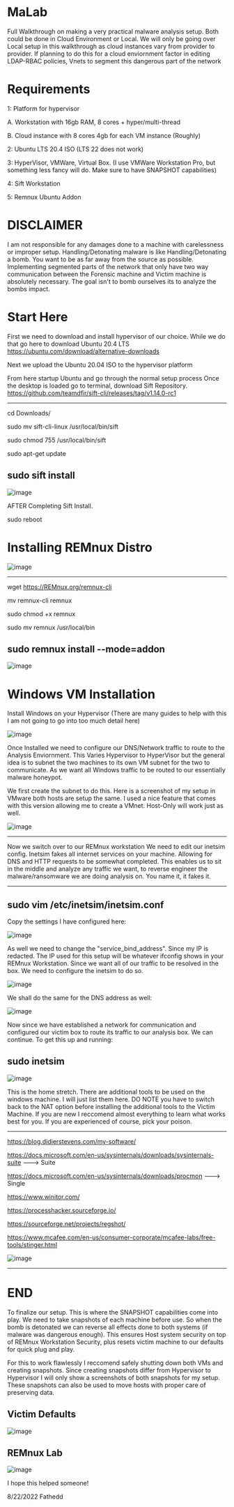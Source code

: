 # MaLab
Full Walkthrough on making a very practical malware analysis setup. Both could be done in Cloud Environment or Local.
We will only be going over Local setup in this walkthrough as cloud instances vary from provider to provider. If planning to do this for a cloud enviornment factor in editing LDAP-RBAC policies, Vnets to segment this dangerous part of the network

# Requirements

1: Platform for hypervisor
 
   A. Workstation with 16gb RAM, 8 cores + hyper/multi-thread
 
   B. Cloud instance with 8 cores 4gb for each VM instance (Roughly)

2: Ubuntu LTS 20.4 ISO (LTS 22 does not work)

3: HyperVisor, VMWare, Virtual Box. (I use VMWare Workstation Pro, but something less fancy will do. Make sure to have SNAPSHOT capabilities)

4: Sift Workstation

5: Remnux Ubuntu Addon

# DISCLAIMER

I am not responsible for any damages done to a machine with carelessness or improper setup. Handling/Detonating malware is like Handling/Detonating a bomb. You want to be as far away from the source as possible. Implementing segmented parts of the network that only have two way communication between the Forensic machine and Victim machine is absolutely necessary. The goal isn't to bomb ourselves its to analyze the bombs impact.

# Start Here

First we need to download and install hypervisor of our choice. While we do that go here to download Ubuntu 20.4 LTS 
https://ubuntu.com/download/alternative-downloads

Next we upload the Ubuntu 20.04 ISO to the hypervisor platform

From here startup Ubuntu and go through the normal setup process
Once the desktop is loaded go to terminal, download Sift Repository. 
https://github.com/teamdfir/sift-cli/releases/tag/v1.14.0-rc1

---------------------------------------------------------------------
cd Downloads/

sudo mv sift-cli-linux /usr/local/bin/sift

sudo chmod 755 /usr/local/bin/sift

sudo apt-get update

sudo sift install
----------------------------------------------------------------------

![image](https://user-images.githubusercontent.com/110573266/186030045-e0acdfe6-7c49-4903-a747-88408395100c.png)



AFTER Completing Sift Install.

sudo reboot

# Installing REMnux Distro
![image](https://user-images.githubusercontent.com/110573266/186029473-22f484d7-9440-4a9a-b8d2-217df9ebbfc7.png)

----------------------------------------------------------------------------------------------------------------
wget https://REMnux.org/remnux-cli

mv remnux-cli remnux <For Easy Access>

sudo chmod +x remnux

sudo mv remnux /usr/local/bin

sudo remnux install --mode=addon
----------------------------------------------------------------------------------------------------------------
![image](https://user-images.githubusercontent.com/110573266/186030869-9010a03a-0db1-4ee3-a1a8-6ec69debde61.png)


# Windows VM Installation
Install Windows on your Hypervisor (There are many guides to help with this I am not going to go into too much detail here)

![image](https://user-images.githubusercontent.com/110573266/186035045-5cef82b1-89d8-41f9-a70c-1907bb1c86a0.png)

Once Installed we need to configure our DNS/Network traffic to route to the Analysis Enviornment. This Varies Hypervisor to HyperVisor but the general idea is to subnet the two machines to its own VM subnet for the two to communicate. As we want all Windows traffic to be routed to our essentially malware honeypot.

We first create the subnet to do this.
Here is a screenshot of my setup in VMware both hosts are setup the same. I used a nice feature that comes with this version allowing me to create a VMnet. Host-Only will work just as well. 

![image](https://user-images.githubusercontent.com/110573266/186047984-92fa5fd0-90e2-4969-a260-c1769c9656fe.png)

--------------------------------------------------------------------------------

Now we switch over to our REMnux workstation
We need to edit our inetsim config. Inetsim fakes all internet services on your machine. Allowing for DNS and HTTP requests to be somewhat completed. This enables us to sit in the middle and analyze any traffic we want, to reverse engineer the malware/ransomware we are doing analysis on. You name it, it fakes it.


--------------------------------------------------------------------------------
sudo vim /etc/inetsim/inetsim.conf
--------------------------------------------------------------------------------

Copy the settings I have configured here:

![image](https://user-images.githubusercontent.com/110573266/186050338-0a948964-7b19-4e14-8eeb-c12b550cc67b.png)


As well we need to change the "service_bind_address". Since my IP is redacted. The IP used for this setup will be whatever ifconfig shows in your REMnux Workstation. Since we want all of our traffic to be resolved in the box. We need to configure the inetsim to do so. 

![image](https://user-images.githubusercontent.com/110573266/186052768-6a279742-05c0-46e5-8253-a865fb7f46f5.png)

We shall do the same for the DNS address as well:

![image](https://user-images.githubusercontent.com/110573266/186052895-b5bcfe15-1232-471b-81ff-c10e6f526c64.png)

Now since we have established a network for communication and configured our victim box to route its traffic to our analysis box. We can continue. To get this up and running:

sudo inetsim
---------------------

![image](https://user-images.githubusercontent.com/110573266/186053468-d82aac31-306b-4b76-9428-4a676b2b0fa5.png)

This is the home stretch. There are additional tools to be used on the windows machine. I will just list them here. DO NOTE you have to switch back to the NAT option before installing the additional tools to the Victim Machine. If you are new I reccomend almost everything to learn what works best for you. If you are experienced of course, pick your poison.

-----------------------------------------------------------------------------------------------------------------------------
https://blog.didierstevens.com/my-software/

https://docs.microsoft.com/en-us/sysinternals/downloads/sysinternals-suite ---> Suite

https://docs.microsoft.com/en-us/sysinternals/downloads/procmon ---> Single

https://www.winitor.com/

https://processhacker.sourceforge.io/

https://sourceforge.net/projects/regshot/

https://www.mcafee.com/en-us/consumer-corporate/mcafee-labs/free-tools/stinger.html


![image](https://user-images.githubusercontent.com/110573266/186064331-1e63c7c7-a41e-4a87-a9d8-f3c9c0c8a112.png)


------------------------------------------------------------------------------------------------------------------------------
# END 
To finalize our setup. This is where the SNAPSHOT capabilities come into play. We need to take snapshots of each machine before use. So when the bomb is detonated we can reverse all effects done to both systems (if malware was dangerous enough). This ensures Host system security on top of REMnux Workstation Security, plus resets victim machine to our defaults for quick plug and play.

For this to work flawlessly I reccomend safely shutting down both VMs and creating snapshots. Since creating snapshots differ from Hypervisor to Hypervisor I will only show a screenshots of both snapshots for my setup. These snapshots can also be used to move hosts with proper care of preserving data.

Victim Defaults
----------------

![image](https://user-images.githubusercontent.com/110573266/186066463-d799e42e-cdb2-4a10-a102-62f888985c08.png)

REMnux Lab
----------------

![image](https://user-images.githubusercontent.com/110573266/186066602-da2b4372-2797-4a5a-adc2-d46d8752dc20.png)


I hope this helped someone!

8/22/2022 Fathedd
